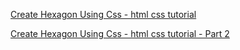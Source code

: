 [Create Hexagon Using Css - html css tutorial](https://www.youtube.com/watch?v=Q_pOgTcg8-o)

[Create Hexagon Using Css - html css tutorial - Part 2](https://www.youtube.com/watch?v=CxEXVhfBcCc)